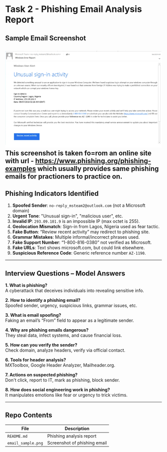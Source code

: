# Task 2 - Phishing Email Analysis Report

##  Sample Email Screenshot
![Phishing Email](email_sample.png)
This screenshot is taken fo=rom an online site with url - https://www.phishing.org/phishing-examples which usually provides same phishing emails for practioners to practice on.
---

##  Phishing Indicators Identified

1. **Spoofed Sender**: `no-reply_msteam2@outlook.com` (not a Microsoft domain)
2. **Urgent Tone**: "Unusual sign-in", "malicious user", etc.
3. **Invalid IP**: `293.09.101.9` is an impossible IP (max octet is 255).
4. **Geolocation Mismatch**: Sign-in from Lagos, Nigeria used as fear tactic.
5. **Fake Button**: “Review recent activity” may redirect to phishing site.
6. **Grammar Mistakes**: Multiple informal/incorrect phrases used.
7. **Fake Support Number**: “1-800-816-0380” not verified as Microsoft.
8. **Fake URLs**: Text shows microsoft.com, but could link elsewhere.
9. **Suspicious Reference Code**: Generic reference number `AZ-1190`.

---

##  Interview Questions – Model Answers

**1. What is phishing?**  
A cyberattack that deceives individuals into revealing sensitive info.

**2. How to identify a phishing email?**  
Spoofed sender, urgency, suspicious links, grammar issues, etc.

**3. What is email spoofing?**  
Faking an email’s “From” field to appear as a legitimate sender.

**4. Why are phishing emails dangerous?**  
They steal data, infect systems, and cause financial loss.

**5. How can you verify the sender?**  
Check domain, analyze headers, verify via official contact.

**6. Tools for header analysis?**  
MXToolbox, Google Header Analyzer, Mailheader.org.

**7. Actions on suspected phishing?**  
Don't click, report to IT, mark as phishing, block sender.

**8. How does social engineering work in phishing?**  
It manipulates emotions like fear or urgency to trick victims.

---

##  Repo Contents

| File | Description |
|------|-------------|
| `README.md` | Phishing analysis report |
| `email_sample.png` | Screenshot of phishing email |
